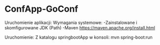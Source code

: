 # ConfApp-GoConf

Uruchomienie aplikacji:
Wymagania systemowe: 
-Zainstalowane i skomfigurowane JDK (Path)
-Maven https://maven.apache.org/install.html


Uruchomienie: 
Z katalogu springbootApp w konsoli: mvn spring-boot:run